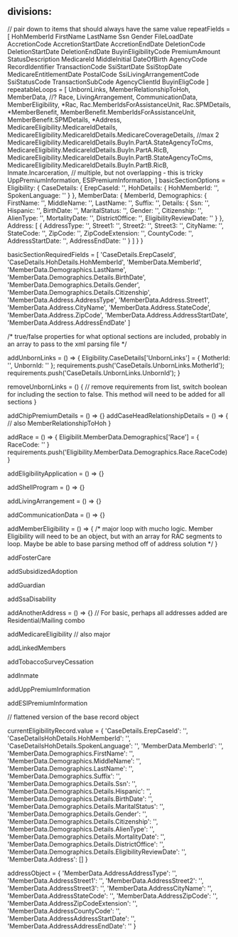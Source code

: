 ## divisions:
// pair down to items that should always have the same value
repeatFields = [
    HohMemberId
    FirstName
    LastName
    Ssn
    Gender
    FileLoadDate
    AccretionCode
    AccretionStartDate
    AccretionEndDate
    DeletionCode
    DeletionStartDate
    DeletionEndDate
    BuyinEligibilityCode
    PremiumAmount
    StatusDescription
    MedicareId
    MiddleInitial
    DateOfBirth
    AgencyCode
    RecordIdentifier
    TransactionCode
    SsiStartDate
    SsiStopDate
    MedicareEntitlementDate
    PostalCode
    SsiLivingArrangementCode
    SsiStatusCode
    TransactionSubCode
    AgencyClientId
    BuyinEligCode
]
repeatableLoops = [
    UnbornLinks,
    MemberRelationshipToHoh,
    MemberData, //?
    Race,
    LivingArrangement,
    CommunicationData,
    MemberEligibility,
    *Rac,
    Rac.MemberIdsForAssistanceUnit,
    Rac.SPMDetails,
    *MemberBenefit,
    MemberBenefit.MemberIdsForAssistanceUnit,
    MemberBenefit.SPMDetails,
    *Address,
    MedicareEligibility.MedicareIdDetails,
    MedicareEligibility.MedicareIdDetails.MedicareCoverageDetails, //max 2
    MedicareEligibility.MedicareIdDetails.BuyIn.PartA.StateAgencyToCms,
    MedicareEligibility.MedicareIdDetails.BuyIn.PartA.RicB,
    MedicareEligibility.MedicareIdDetails.BuyIn.PartB.StateAgencyToCms,
    MedicareEligibility.MedicareIdDetails.BuyIn.PartB.RicB,
    Inmate.Incarceration, // multiple, but not overlapping - this is tricky
    UppPremiumInformation,
    ESIPremiumInformation,
]
basicSectionOptions = 
Eligibility: {
    CaseDetails: {
        ErepCaseId: '',
        HohDetails: {
            HohMemberId: '',
            SpokenLanguage: ''
        }
    },
    MemberData: {
        MemberId,
        Demographics: {
            FirstName: '',
            MiddleName: '',
            LastName: '',
            Suffix: '',
            Details: {
                Ssn: '',
                Hispanic: '',
                BirthDate: '',
                MaritalStatus: '',
                Gender: '',
                Citizenship: '',
                AlienType: '',
                MortalityDate: '',
                DistrictOffice: '',
                EligibilityReviewDate: ''
            }
        },
        Address: [
            {
                AddressType: '',
                Street1: '',
                Street2: '',
                Street3: '',
                CityName: '',
                StateCode: '',
                ZipCode: '',
                ZipCodeExtension: '',
                CountyCode: '',
                AddressStartDate: '',
                AddressEndDate: ''
            }
        ]
    }
}

basicSectionRequiredFields = [
    'CaseDetails.ErepCaseId',
    'CaseDetails.HohDetails.HohMemberId',
    'MemberData.MemberId',
    'MemberData.Demographics.LastName',
    'MemberData.Demographics.Details.BirthDate',
    'MemberData.Demographics.Details.Gender',
    'MemberData.Demographics.Details.Citizenship',
    'MemberData.Address.AddressType',
    'MemberData.Address.Street1',
    'MemberData.Address.CityName',
    'MemberData.Address.StateCode',
    'MemberData.Address.ZipCode',
    'MemberData.Address.AddressStartDate',
    'MemberData.Address.AddressEndDate'
]

/* true/false properties for what optional sections are included, probably in an array to pass to the xml parsing file */


addUnbornLinks = () => {
    Eligibility.CaseDetails['UnbornLinks'] = {
        MotherId: '',
        UnbornId: ''
    };
    requirements.push('CaseDetails.UnbornLinks.MotherId');
    requirements.push('CaseDetails.UnbornLinks.UnbornId');
}

removeUnbornLinks = () {
    // remove requirements from list, switch boolean for including the section to false. This method will need to be added for all sections
}

addChipPremiumDetails = () => {}
addCaseHeadRelationshipDetails = () => {
    // also MemberRelationshipToHoh
}

addRace = () => {
    Eligibilit.MemberData.Demographics['Race'] = {
        RaceCode: ''
    }
    requirements.push('Eligibility.MemberData.Demographics.Race.RaceCode)
}

addEligibilityApplication = () => {}

addShellProgram = () => {}

addLivingArrangement = () => {}

addCommunicationData = () => {}

addMemberEligibility = () => {
    /* major loop with mucho logic. Member Eligibility will need to be an object,  but with an array for RAC segments to loop. Maybe be able to base parsing method off of address solution */
}

addFosterCare

addSubsidizedAdoption

addGuardian

addSsaDisability

addAnotherAddress = () => {} // For basic, perhaps all addresses added are Residential/Mailing combo

addMedicareEligibility // also major

addLinkedMembers

addTobaccoSurveyCessation

addInmate

addUppPremiumInformation

addESIPremiumInformation 

// flattened version of the base record object

currentEligibilityRecord.value = {
    'CaseDetails.ErepCaseId': '',
    'CaseDetailsHohDetails.HohMemberId': '',
    'CaseDetailsHohDetails.SpokenLanguage': '',
    'MemberData.MemberId': '',
    'MemberData.Demographics.FirstName': '',
    'MemberData.Demographics.MiddleName': '',
    'MemberData.Demographics.LastName': '',
    'MemberData.Demographics.Suffix': '',
    'MemberData.Demographics.Details.Ssn': '',
    'MemberData.Demographics.Details.Hispanic': '',
    'MemberData.Demographics.Details.BirthDate': '',
    'MemberData.Demographics.Details.MaritalStatus': '',
    'MemberData.Demographics.Details.Gender': '',
    'MemberData.Demographics.Details.Citizenship': '',
    'MemberData.Demographics.Details.AlienType': '',
    'MemberData.Demographics.Details.MortalityDate': '',
    'MemberData.Demographics.Details.DistrictOffice': '',
    'MemberData.Demographics.Details.EligibilityReviewDate': '',
    'MemberData.Address': []
}

addressObject = {
    'MemberData.AddressAddressType': '',
    'MemberData.AddressStreet1': '',
    'MemberData.AddressStreet2': '',
    'MemberData.AddressStreet3': '',
    'MemberData.AddressCityName': '',
    'MemberData.AddressStateCode': '',
    'MemberData.AddressZipCode': '',
    'MemberData.AddressZipCodeExtension': '',
    'MemberData.AddressCountyCode': '',
    'MemberData.AddressAddressStartDate': '',
    'MemberData.AddressAddressEndDate': ''
}